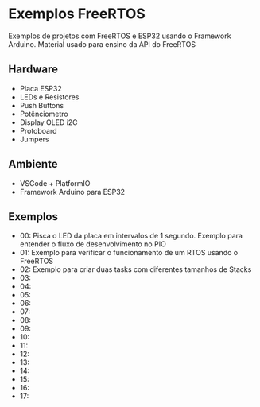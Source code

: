 # Exemplos FreeRTOS

Exemplos de projetos com FreeRTOS e ESP32 usando o Framework Arduino.
Material usado para ensino da API do FreeRTOS


## Hardware 
- Placa ESP32 
- LEDs e Resistores
- Push Buttons
- Potênciometro
- Display OLED i2C
- Protoboard
- Jumpers



## Ambiente
- VSCode + PlatformIO
- Framework Arduino para ESP32


## Exemplos

- 00: Pisca o LED da placa em intervalos de 1 segundo. Exemplo para entender o fluxo de desenvolvimento no PIO
- 01: Exemplo para verificar o funcionamento de um RTOS usando o FreeRTOS
- 02: Exemplo para criar duas tasks com diferentes tamanhos de Stacks
- 03:
- 04:
- 05:
- 06:
- 07:
- 08:
- 09:
- 10:
- 11:
- 12:
- 13:
- 14:
- 15:
- 16:
- 17:



